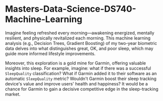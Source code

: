 # Masters-Data-Science-DS740-Machine-Learning

Imagine feeling refreshed every morning—awakening energized, mentally resilient, and physically revitalized each morning. This machine learning analysis (e.g., Decision Trees, Gradient Boosting) of my two-year biometric data delves into what distinguishes great, OK, and poor sleep, which may guide more informed lifestyle improvements.

Moreover, this exploration is a gold mine for Garmin, offering valuable insights into sleep. For example, imagine: what if there was a successful `SleepQuality` classification? What if Garmin added it to their software as an automatic `SleepQuality` metric? Wouldn't Garmin boost their sleep tracking device's value and improve users' health and happiness? It would be a chance for Garmin to gain a decisive competitive edge in the sleep-tracking market.
